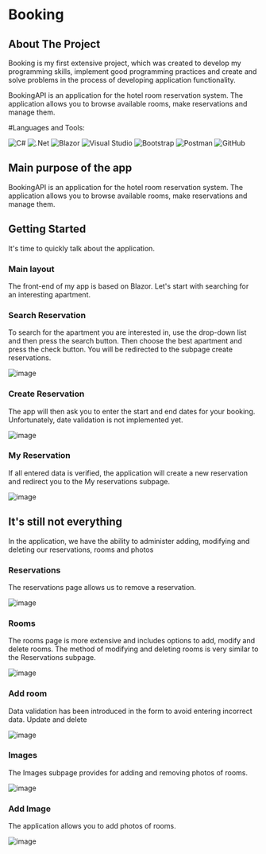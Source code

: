 # Booking

About The Project
-------------
Booking is my first extensive project, which was created to develop my programming skills, implement good programming practices and create and solve problems in the process of developing application functionality.

BookingAPI is an application for the hotel room reservation system. The application allows you to browse available rooms, make reservations and manage them.


#Languages and Tools:

![C#](https://img.shields.io/badge/c%23-%23239120.svg?style=for-the-badge&logo=c-sharp&logoColor=white)
![.Net](https://img.shields.io/badge/.NET-5C2D91?style=for-the-badge&logo=.net&logoColor=white)
![Blazor](https://img.shields.io/badge/blazor-%235C2D91.svg?style=for-the-badge&logo=blazor&logoColor=white)
![Visual Studio](https://img.shields.io/badge/Visual%20Studio-5C2D91.svg?style=for-the-badge&logo=visual-studio&logoColor=white)
![Bootstrap](https://img.shields.io/badge/bootstrap-%238511FA.svg?style=for-the-badge&logo=bootstrap&logoColor=white)
![Postman](https://img.shields.io/badge/Postman-FF6C37?style=for-the-badge&logo=postman&logoColor=white)
![GitHub](https://img.shields.io/badge/github-%23121011.svg?style=for-the-badge&logo=github&logoColor=white)


          
Main purpose of the app
-------------
BookingAPI is an application for the hotel room reservation system. The application allows you to browse available rooms, make reservations and manage them.

Getting Started
-------------
It's time to quickly talk about the application.

### Main layout
The front-end of my app is based on Blazor.
Let's start with searching for an interesting apartment.

### Search Reservation
To search for the apartment you are interested in, use the drop-down list and then press the search button. Then choose the best apartment and press the check button. You will be redirected to the subpage create reservations.

![image](https://github.com/LukaszFlorekProgramming/BookingAPI/assets/56117955/df8b2675-e7f0-4746-be84-f55e0559bbdf)

### Create Reservation
The app will then ask you to enter the start and end dates for your booking. Unfortunately, date validation is not implemented yet.

![image](https://github.com/LukaszFlorekProgramming/BookingAPI/assets/56117955/3c3d82fc-91bb-4950-8f4d-e47886750d53)

### My Reservation
If all entered data is verified, the application will create a new reservation and redirect you to the My reservations subpage.

![image](https://github.com/LukaszFlorekProgramming/BookingAPI/assets/56117955/d599bbdc-e7bc-4ef0-916e-ca45a26c9ebc)

## It's still not everything

In the application, we have the ability to administer adding, modifying and deleting our reservations, rooms and photos

### Reservations
The reservations page allows us to remove a reservation.

![image](https://github.com/LukaszFlorekProgramming/BookingAPI/assets/56117955/ca002dc4-804d-481c-88ba-a6dd438fba01)

### Rooms
The rooms page is more extensive and includes options to add, modify and delete rooms.
The method of modifying and deleting rooms is very similar to the Reservations subpage.

![image](https://github.com/LukaszFlorekProgramming/BookingAPI/assets/56117955/1fdf7fa9-0d92-4c5f-b7ba-df2e04dcf410)

### Add room
Data validation has been introduced in the form to avoid entering incorrect data. Update and delete 

![image](https://github.com/LukaszFlorekProgramming/BookingAPI/assets/56117955/13426d85-7e07-4353-b29f-f8b9ef8347c2)

### Images
The Images subpage provides for adding and removing photos of rooms.

![image](https://github.com/LukaszFlorekProgramming/BookingAPI/assets/56117955/872ed9fe-d590-4d6e-be49-d0be21525d67)

### Add Image
The application allows you to add photos of rooms.

![image](https://github.com/LukaszFlorekProgramming/BookingAPI/assets/56117955/8db62739-594c-4405-ba66-9b8977a3c76a)
























          
          
          
          

